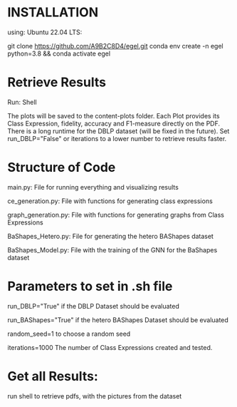 # INSTALLATION
using: Ubuntu 22.04 LTS:

git clone https://github.com/A9B2C8D4/egel.git
conda env create -n egel python=3.8 && conda activate egel

# Retrieve Results

Run: Shell 



The plots will be saved to the content-plots folder. Each Plot provides its Class Expression, fidelity, accuracy and F1-measure directly on the PDF.
There is a long runtime for the DBLP dataset (will be fixed in the future). Set run_DBLP="False" or iterations to a lower number to retrieve results faster.


# Structure of Code

main.py: File for running everything and visualizing results

ce_generation.py: File with functions for generating class expressions

graph_generation.py: File with functions for generating graphs from Class Expressions

BaShapes_Hetero.py: File for generating the hetero BAShapes dataset

BaShapes_Model.py: File with the training of the GNN for the BaShapes dataset

# Parameters to set in .sh file


run_DBLP="True" if the DBLP Dataset should be evaluated

run_BAShapes="True" if the hetero BAShapes Dataset should be evaluated

random_seed=1 to choose a random seed

iterations=1000 The number of Class Expressions created and tested.


# Get all Results:
run shell to retrieve pdfs, with the pictures from the dataset
